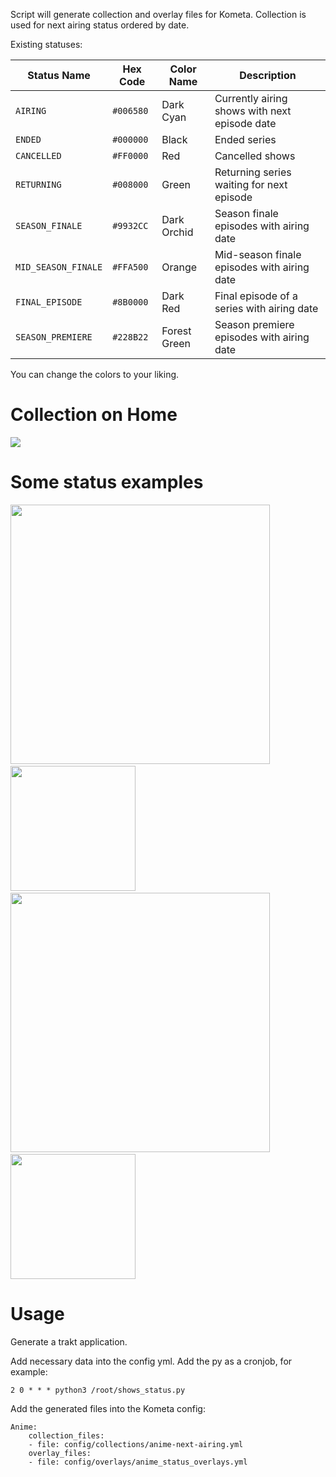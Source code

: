 Script will generate collection and overlay files for Kometa. Collection is used for next airing status ordered by date. 

Existing statuses:

| Status Name            | Hex Code   | Color Name       | Description                                                                 |
|------------------------|------------|------------------|-----------------------------------------------------------------------------|
| `AIRING`               | `#006580`  | Dark Cyan        | Currently airing shows with next episode date                              |
| `ENDED`                | `#000000`  | Black            | Ended series                                                               |
| `CANCELLED`            | `#FF0000`  | Red              | Cancelled shows                                                            |
| `RETURNING`            | `#008000`  | Green            | Returning series waiting for next episode                                 |
| `SEASON_FINALE`        | `#9932CC`  | Dark Orchid      | Season finale episodes with airing date                                                   |
| `MID_SEASON_FINALE`    | `#FFA500`  | Orange           | Mid-season finale episodes with airing date                                                |
| `FINAL_EPISODE`        | `#8B0000`  | Dark Red         | Final episode of a series with airing date                                                |
| `SEASON_PREMIERE`      | `#228B22`  | Forest Green     | Season premiere episodes with airing date                                                  |

You can change the colors to your liking. 

# Collection on Home
<img src="https://zipline.rlvd.eu/u/eKH4fr.png">

# Some status examples
<img src="https://zipline.rlvd.eu/u/WHsD5C.png" width="415">&nbsp;
<img src="https://zipline.rlvd.eu/u/zIbynV.png" width="200">&nbsp;
<img src="https://zipline.rlvd.eu/u/4bY6B9.png" width="415">&nbsp;
<img src="https://zipline.rlvd.eu/u/ZcWejl.png" width="200">

# Usage

Generate a trakt application.

Add necessary data into the config yml. Add the py as a cronjob, for example:

```2 0 * * * python3 /root/shows_status.py```

Add the generated files into the Kometa config:

```
Anime:
    collection_files:
    - file: config/collections/anime-next-airing.yml
    overlay_files:
    - file: config/overlays/anime_status_overlays.yml
```
